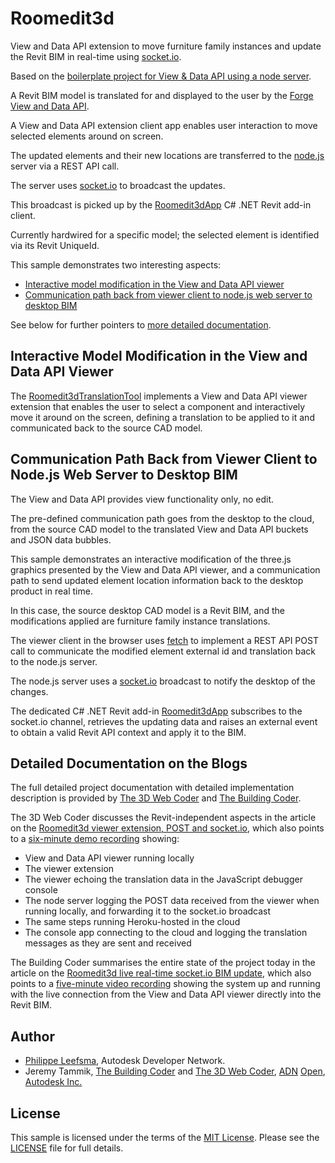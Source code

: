 # Roomedit3d

View and Data API extension to move furniture family instances and update the Revit BIM in real-time using [socket.io](http://socket.io).

Based on the [boilerplate project for View & Data API using a node server](https://github.com/leefsmp/view.and.data-boilerplate).

A Revit BIM model is translated for and displayed to the user by the
[Forge](http://forge.autodesk.com)
[View and Data API](https://developer.autodesk.com/api/view-and-data-api).

A View and Data API extension client app enables user interaction to move selected elements around on screen.

The updated elements and their new locations are transferred to the [node.js](https://nodejs.org) server via a REST API call.

The server uses [socket.io](http://socket.io) to broadcast the updates.

This broadcast is picked up by the [Roomedit3dApp](https://github.com/jeremytammik/Roomedit3dApp) C# .NET Revit add-in client.

Currently hardwired for a specific model; the selected element is identified via its Revit UniqueId.

This sample demonstrates two interesting aspects:

- [Interactive model modification in the View and Data API viewer](#2)
- [Communication path back from viewer client to node.js web server to desktop BIM](#3)

See below for further pointers to [more detailed documentation](#4).


## <a name="2"></a>Interactive Model Modification in the View and Data API Viewer

The [Roomedit3dTranslationTool](https://github.com/jeremytammik/roomedit3d/blob/master/www/js/extensions/Roomedit3dTranslationTool.js) implements
a View and Data API viewer extension that enables the user to select a component and interactively move it around on the screen, defining a translation to be applied to it and communicated back to the source CAD model.


## <a name="3"></a>Communication Path Back from Viewer Client to Node.js Web Server to Desktop BIM

The View and Data API provides view functionality only, no edit.

The pre-defined communication path goes from the desktop to the cloud, from the source CAD model to the translated View and Data API buckets and JSON data bubbles.

This sample demonstrates an interactive modification of the three.js graphics presented by the View and Data API viewer, and a communication path to send updated element location information back to the desktop product in real time.

In this case, the source desktop CAD model is a Revit BIM, and the modifications applied are furniture family instance translations.

The viewer client in the browser uses [fetch](https://github.com/github/fetch) to implement a REST API POST call to communicate the modified element external id and translation back to the node.js server.

The node.js server uses a [socket.io](http://socket.io) broadcast to notify the desktop of the changes.

The dedicated C# .NET Revit add-in [Roomedit3dApp]() subscribes to the socket.io channel, retrieves the updating data and raises an external event to obtain a valid Revit API context and apply it to the BIM.


## <a name="4"></a>Detailed Documentation on the Blogs

The full detailed project documentation with detailed implementation description is provided
by [The 3D Web Coder](http://the3dwebcoder.typepad.com)
and [The Building Coder](http://thebuildingcoder.typepad.com).

The 3D Web Coder discusses the Revit-independent aspects in the article on
the [Roomedit3d viewer extension, POST and socket.io](http://the3dwebcoder.typepad.com/blog/2016/05/roomedit3d-viewer-translation-extension-post-and-socket.html),
which also points to
a [six-minute demo recording](https://youtu.be/5IBd-L3cD3Y) showing:

- View and Data API viewer running locally
- The viewer extension
- The viewer echoing the translation data in the JavaScript debugger console
- The node server logging the POST data received from the viewer when running locally, and forwarding it to the socket.io broadcast
- The same steps running Heroku-hosted in the cloud
- The console app connecting to the cloud and logging the translation messages as they are sent and received

The Building Coder summarises the entire state of the project today in the article on
the [Roomedit3d live real-time socket.io BIM update](http://thebuildingcoder.typepad.com/blog/2016/05/roomedit3d-live-real-time-bim-update-recording.html),
which also points to
a [five-minute video recording](https://youtu.be/EbtyAZPX8Bc) showing the system up and running with the live connection from the View and Data API viewer directly into the Revit BIM.



## Author

- [Philippe Leefsma](http://adndevblog.typepad.com/cloud_and_mobile/philippe-leefsma.html), Autodesk Developer Network.
- Jeremy Tammik,
[The Building Coder](http://thebuildingcoder.typepad.com) and
[The 3D Web Coder](http://the3dwebcoder.typepad.com),
[ADN](http://www.autodesk.com/adn)
[Open](http://www.autodesk.com/adnopen),
[Autodesk Inc.](http://www.autodesk.com)


## License

This sample is licensed under the terms of the [MIT License](http://opensource.org/licenses/MIT).
Please see the [LICENSE](LICENSE) file for full details.
